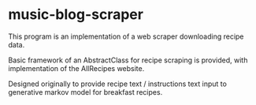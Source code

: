 # music-blog-scraper

This program is an implementation of a web scraper downloading recipe data. 

Basic framework of an AbstractClass for recipe scraping is provided, with implementation of the AllRecipes 
website. 

Designed originally to provide recipe text / instructions text input to generative markov model for breakfast recipes.
